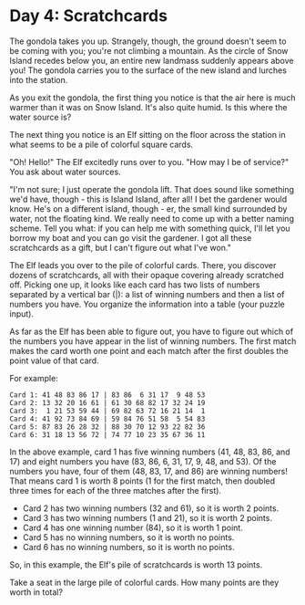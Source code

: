 # Day 4: Scratchcards

The gondola takes you up. Strangely, though, the ground doesn't seem to be
coming with you; you're not climbing a mountain. As the circle of Snow Island
recedes below you, an entire new landmass suddenly appears above you! The
gondola carries you to the surface of the new island and lurches into the
station.

As you exit the gondola, the first thing you notice is that the air here is much
warmer than it was on Snow Island. It's also quite humid. Is this where the
water source is?

The next thing you notice is an Elf sitting on the floor across the station in
what seems to be a pile of colorful square cards.

"Oh! Hello!" The Elf excitedly runs over to you. "How may I be of service?" You
ask about water sources.

"I'm not sure; I just operate the gondola lift. That does sound like something
we'd have, though - this is Island Island, after all! I bet the gardener would
know. He's on a different island, though - er, the small kind surrounded by
water, not the floating kind. We really need to come up with a better naming
scheme. Tell you what: if you can help me with something quick, I'll let you
borrow my boat and you can go visit the gardener. I got all these scratchcards
as a gift, but I can't figure out what I've won."

The Elf leads you over to the pile of colorful cards. There, you discover dozens
of scratchcards, all with their opaque covering already scratched off. Picking
one up, it looks like each card has two lists of numbers separated by a vertical
bar (|): a list of winning numbers and then a list of numbers you have. You
organize the information into a table (your puzzle input).

As far as the Elf has been able to figure out, you have to figure out which of
the numbers you have appear in the list of winning numbers. The first match
makes the card worth one point and each match after the first doubles the point
value of that card.

For example:
```
Card 1: 41 48 83 86 17 | 83 86  6 31 17  9 48 53
Card 2: 13 32 20 16 61 | 61 30 68 82 17 32 24 19
Card 3:  1 21 53 59 44 | 69 82 63 72 16 21 14  1
Card 4: 41 92 73 84 69 | 59 84 76 51 58  5 54 83
Card 5: 87 83 26 28 32 | 88 30 70 12 93 22 82 36
Card 6: 31 18 13 56 72 | 74 77 10 23 35 67 36 11
```

In the above example, card 1 has five winning numbers (41, 48, 83, 86, and 17)
and eight numbers you have (83, 86, 6, 31, 17, 9, 48, and 53). Of the numbers
you have, four of them (48, 83, 17, and 86) are winning numbers! That means card
1 is worth 8 points (1 for the first match, then doubled three times for each of
the three matches after the first).

- Card 2 has two winning numbers (32 and 61), so it is worth 2 points.
- Card 3 has two winning numbers (1 and 21), so it is worth 2 points.
- Card 4 has one winning number (84), so it is worth 1 point.
- Card 5 has no winning numbers, so it is worth no points.
- Card 6 has no winning numbers, so it is worth no points.

So, in this example, the Elf's pile of scratchcards is worth 13 points.

Take a seat in the large pile of colorful cards. How many points are they worth in total?
